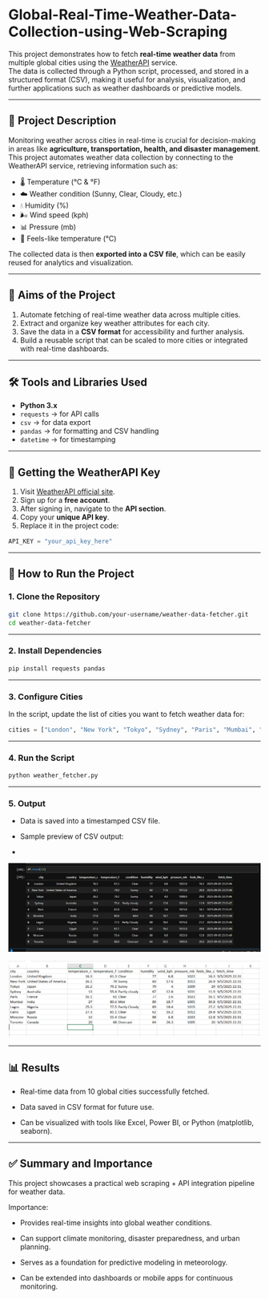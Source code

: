 # Global-Real-Time-Weather-Data-Collection-using-Web-Scraping

This project demonstrates how to fetch **real-time weather data** from multiple global cities using the [WeatherAPI](https://www.weatherapi.com/) service.  
The data is collected through a Python script, processed, and stored in a structured format (CSV), making it useful for analysis, visualization, and further applications such as weather dashboards or predictive models.

---

## 📌 Project Description

Monitoring weather across cities in real-time is crucial for decision-making in areas like **agriculture, transportation, health, and disaster management**.  
This project automates weather data collection by connecting to the WeatherAPI service, retrieving information such as:

- 🌡️ Temperature (°C & °F)  
- ☁️ Weather condition (Sunny, Clear, Cloudy, etc.)  
- 💧 Humidity (%)  
- 🌬️ Wind speed (kph)  
- 📊 Pressure (mb)  
- 🤔 Feels-like temperature (°C)  

The collected data is then **exported into a CSV file**, which can be easily reused for analytics and visualization.

---

## 🎯 Aims of the Project

1. Automate fetching of real-time weather data across multiple cities.  
2. Extract and organize key weather attributes for each city.  
3. Save the data in a **CSV format** for accessibility and further analysis.  
4. Build a reusable script that can be scaled to more cities or integrated with real-time dashboards.  

---

## 🛠️ Tools and Libraries Used

- **Python 3.x**  
- `requests` → for API calls  
- `csv` → for data export  
- `pandas` → for formatting and CSV handling  
- `datetime` → for timestamping  

---

## 🔑 Getting the WeatherAPI Key

1. Visit [WeatherAPI official site](https://www.weatherapi.com/).  
2. Sign up for a **free account**.  
3. After signing in, navigate to the **API section**.  
4. Copy your **unique API key**.  
5. Replace it in the project code:  

```python
API_KEY = "your_api_key_here"

```
---


## 🚀 How to Run the Project
### 1. Clone the Repository

```bash
git clone https://github.com/your-username/weather-data-fetcher.git
cd weather-data-fetcher
```


---

### 2. Install Dependencies
```bash
pip install requests pandas
```

---

### 3. Configure Cities
In the script, update the list of cities you want to fetch weather data for:

```python
cities = ["London", "New York", "Tokyo", "Sydney", "Paris", "Mumbai", "Lagos", "Cairo", "Moscow", "Toronto"]
```

---
### 4. Run the Script
```bash
python weather_fetcher.py
```
---

### 5. Output

- Data is saved into a timestamped CSV file.

- Sample preview of CSV output:
- 
![CSV Output Preview](https://github.com/Uzo-Hill/Global-Real-Time-Weather-Data-Collection-using-Web-Scraping/blob/main/DataFrame.PNG)





![CSV Output Preview](https://github.com/Uzo-Hill/Global-Real-Time-Weather-Data-Collection-using-Web-Scraping/blob/main/csv.PNG)

---



## 📊 Results
- Real-time data from 10 global cities successfully fetched.

- Data saved in CSV format for future use.

- Can be visualized with tools like Excel, Power BI, or Python (matplotlib, seaborn).

---


## ✅ Summary and Importance

This project showcases a practical web scraping + API integration pipeline for weather data.

Importance:

- Provides real-time insights into global weather conditions.

- Can support climate monitoring, disaster preparedness, and urban planning.

- Serves as a foundation for predictive modeling in meteorology.

- Can be extended into dashboards or mobile apps for continuous monitoring.





